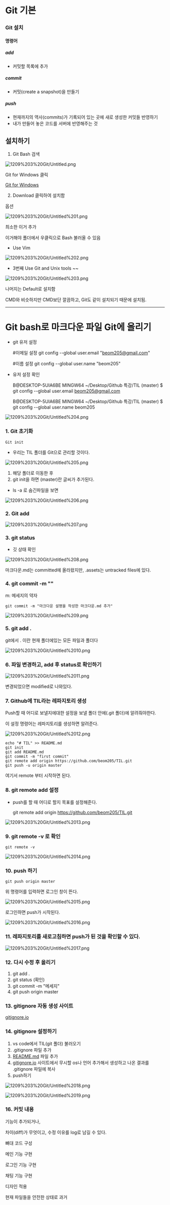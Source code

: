 # Git 기본


### Git 설치

#### 명령어

##### add

- 커밋할 목록에 추가

##### commit

- 커밋(create a snapshot)을 만들기

##### push

- 현재까지의 역사(commits)가 기록되어 있는 곳에 새로 생성한 커밋들 반영하기
- 내가 만들어 놓은 코드를 서버에 반영해주는 것

## 설치하기

1. Git Bash 검색

![1209%203%20Git/Untitled.png](1209%203%20Git/Untitled.png)

Git for Windows 클릭

[Git for Windows](https://gitforwindows.org/)

2.  Download 클릭하여 설치함

옵션

![1209%203%20Git/Untitled%201.png](1209%203%20Git/Untitled%201.png)

최소한 이거 추가

이거해야 폴더에서 우클릭으로 Bash 불러올 수 있음

- Use Vim

![1209%203%20Git/Untitled%202.png](1209%203%20Git/Untitled%202.png)

- 3번째 Use Git and Unix tools ~~

![1209%203%20Git/Untitled%203.png](1209%203%20Git/Untitled%203.png)

나머지는 Default로 설치함

CMD와 비슷하지만 CMD보단 깔끔하고, Git도 같이 설치되기 때문에 설치됨.

---

# Git bash로 마크다운 파일 Git에 올리기

- git 유저 설정

    #이메일 설정
    git config --global user.email "beom205@gmail.com"
    
    #이름 설정
    git config --global user.name "beom205"

- 유저 설정 확인

    B@DESKTOP-5UIA6BE MINGW64 ~/Desktop/Github 특강/TIL (master)
    $ git config --global user.email
    beom205@gmail.com
    
    B@DESKTOP-5UIA6BE MINGW64 ~/Desktop/Github 특강/TIL (master)
    $ git config --global user.name
    beom205

![1209%203%20Git/Untitled%204.png](1209%203%20Git/Untitled%204.png)

### 1. Git 초기화

    Git init

- 우리는 TIL 폴더를 Git으로 관리할 것이다.

![1209%203%20Git/Untitled%205.png](1209%203%20Git/Untitled%205.png)

1. 해당 폴더로 이동한 후
2. git init을 하면  (master)란 글씨가 추가된다.

- ls -a 로 숨긴파일을 보면

![1209%203%20Git/Untitled%206.png](1209%203%20Git/Untitled%206.png)

### 2. Git add

![1209%203%20Git/Untitled%207.png](1209%203%20Git/Untitled%207.png)

### 3. git status

- 깃 상태 확인

![1209%203%20Git/Untitled%208.png](1209%203%20Git/Untitled%208.png)

마크다운.md는 committed에 올라왔지만,  .assets는 untracked files에 있다.

### 4. git commit -m ""

m: 메세지의 약자

    git commit -m "마크다운 설명을 작성한 마크다운.md 추가"

![1209%203%20Git/Untitled%209.png](1209%203%20Git/Untitled%209.png)

### 5. git add .

git에서 . 이란 현재 폴더에있는 모든 파일과 폴더다

![1209%203%20Git/Untitled%2010.png](1209%203%20Git/Untitled%2010.png)

### 6. 파일 변경하고,  add 후 status로 확인하기

![1209%203%20Git/Untitled%2011.png](1209%203%20Git/Untitled%2011.png)

변경되었으면 modified로 나와있다.

### 7. Github에 TIL라는 레파지토리 생성

Push할 때 어디로 보낼지에대한 설정을  보낼 폴더 안에(.git 폴더)에 알려줘야한다.

이 설정 명령어는 레파지토리를 생성하면 알려준다.

![1209%203%20Git/Untitled%2012.png](1209%203%20Git/Untitled%2012.png)

    echo "# TIL" >> README.md
    git init
    git add README.md
    git commit -m "first commit"
    git remote add origin https://github.com/beom205/TIL.git
    git push -u origin master

여기서 remote 부터 시작하면 된다.

### 8.  git remote add 설정

- push를 할 때 어디로 할지 목표를 설정해준다.

    git remote add origin https://github.com/beom205/TIL.git

![1209%203%20Git/Untitled%2013.png](1209%203%20Git/Untitled%2013.png)

### 9. git remote -v 로 확인

    git remote -v

![1209%203%20Git/Untitled%2014.png](1209%203%20Git/Untitled%2014.png)

### 10. push 하기

    git push origin master

위 명령어를 입력하면 로그인 창이 뜬다.

![1209%203%20Git/Untitled%2015.png](1209%203%20Git/Untitled%2015.png)

로그인하면  push가 시작된다.

![1209%203%20Git/Untitled%2016.png](1209%203%20Git/Untitled%2016.png)

### 11. 레파지토리를 새로고침하면 push가 된 것을 확인할 수 있다.

![1209%203%20Git/Untitled%2017.png](1209%203%20Git/Untitled%2017.png)

### 12. 다시 수정 후 올리기

1. git add .
2. git status (확인)
3. git commit -m "메세지"
4. git push origin master

### 13. gitignore 자동 생성 사이트

[gitignore.io](https://www.gitignore.io/)

### 14. gitignore 설정하기

1. vs code에서 TIL(git 폴더) 불러오기
2. .gitignore 파일 추가
3. [README.md](http://readme.md)  파일 추가
4. [gitignore.io](http://gitignore.io) 사이트에서 무시할 os나 언어 추가해서 생성하고 나온 결과를 .gitignore 파일에 복사
5. push하기

![1209%203%20Git/Untitled%2018.png](1209%203%20Git/Untitled%2018.png)

![1209%203%20Git/Untitled%2019.png](1209%203%20Git/Untitled%2019.png)

### 16. 커밋 내용

기능이 추가되거나, 

차이(diff)가 무엇이고, 수정 이유를 log로 남길 수 있다.

뼈대 코드 구성

메인 기능 구현

로그인 기능 구현

채팅 기능 구현

디자인 적용

현재 파일들을 안전한 상태로 과거
